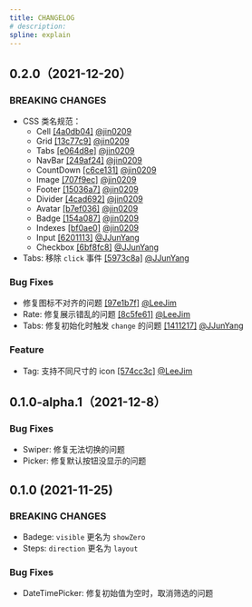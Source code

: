 ```yaml
---
title: CHANGELOG
# description: 
spline: explain
---
```


## 0.2.0（2021-12-20）

### BREAKING CHANGES

* CSS 类名规范：
  * Cell [[4a0db04]](https://github.com/Tencent/tdesign-miniprogram/commit/4a0db04768f56016b27405090890d8fcb113c38b) [@jin0209](https://github.com/Tencent/tdesign-miniprogram/commits?author=jin0209)
  * Grid [[13c77c9]](https://github.com/Tencent/tdesign-miniprogram/commit/13c77c93f55e04d7fac144ba5a0b16d336642080) [@jin0209](https://github.com/Tencent/tdesign-miniprogram/commits?author=jin0209)
  * Tabs [[e064d8e]](https://github.com/Tencent/tdesign-miniprogram/commit/e064d8e7fd6c33e81b399bf0b5c15f21ebc7c38e) [@jin0209](https://github.com/Tencent/tdesign-miniprogram/commits?author=jin0209)
  * NavBar [[249af24]](https://github.com/Tencent/tdesign-miniprogram/commit/249af24a8dc05eb868d63138069ad13858a586eb) [@jin0209](https://github.com/Tencent/tdesign-miniprogram/commits?author=jin0209)
  * CountDown [[c6ce131]](https://github.com/Tencent/tdesign-miniprogram/commit/c6ce131cdfd453c8250124d874d6a705a4332a07) [@jin0209](https://github.com/Tencent/tdesign-miniprogram/commits?author=jin0209)
  * Image [[707f9ec]](https://github.com/Tencent/tdesign-miniprogram/commit/707f9ec91cf95a70db86c6dc519d0c4ad869a9c0) [@jin0209](https://github.com/Tencent/tdesign-miniprogram/commits?author=jin0209)
  * Footer [[15036a7]](https://github.com/Tencent/tdesign-miniprogram/commit/15036a75f47244fb859f067309a8a8288b4b606d) [@jin0209](https://github.com/Tencent/tdesign-miniprogram/commits?author=jin0209)
  * Divider [[4cad692]](https://github.com/Tencent/tdesign-miniprogram/commit/4cad69212ab4d71fc84014a82a43440ac9c47592) [@jin0209](https://github.com/Tencent/tdesign-miniprogram/commits?author=jin0209)
  * Avatar [[b7ef036]](https://github.com/Tencent/tdesign-miniprogram/commit/b7ef036106a662275941c4217c4e870a2460736f) [@jin0209](https://github.com/Tencent/tdesign-miniprogram/commits?author=jin0209)
  * Badge [[154a087]](https://github.com/Tencent/tdesign-miniprogram/commit/154a0870f8565f42168990af207051b0c2e427d4) [@jin0209](https://github.com/Tencent/tdesign-miniprogram/commits?author=jin0209)
  * Indexes [[bf0ae0]](https://github.com/Tencent/tdesign-miniprogram/commit/bf0ae05dc0f419aa0a50904f0d22221f67526b18) [@jin0209](https://github.com/Tencent/tdesign-miniprogram/commits?author=jin0209)
  * Input [[6201113]](https://github.com/Tencent/tdesign-miniprogram/commit/6201113a3a7d114b75ca7813ac4c6cb74ccbbf1f) [@JJunYang](https://github.com/Tencent/tdesign-miniprogram/commits?author=JJunYang) 
  * Checkbox [[6bf8fc8]](https://github.com/Tencent/tdesign-miniprogram/commit/6bf8fc8c49abf9084c4f968374896ae63270c0a7) [@JJunYang](https://github.com/Tencent/tdesign-miniprogram/commits?author=JJunYang) 
* Tabs: 移除 `click` 事件 [[5973c8a]](https://github.com/Tencent/tdesign-miniprogram/commit/5973c8a76e18fe68bfba81a26ff78a30f11cd5eb) [@JJunYang](https://github.com/Tencent/tdesign-miniprogram/commits?author=JJunYang) 

### Bug Fixes

* 修复图标不对齐的问题 [[97e1b7f]](https://github.com/Tencent/tdesign-miniprogram/commit/97e1b7f86cb406e49fc73f154a90a1107ddb17e3) [@LeeJim](https://github.com/Tencent/tdesign-miniprogram/commits?author=LeeJim)
* Rate: 修复展示错乱的问题 [[8c5fe61]](https://github.com/Tencent/tdesign-miniprogram/commit/8c5fe61d4fe00ffe86996743414a738d6e8b2407) [@LeeJim](https://github.com/Tencent/tdesign-miniprogram/commits?author=LeeJim)
* Tabs: 修复初始化时触发 `change` 的问题 [[1411217]](https://github.com/Tencent/tdesign-miniprogram/commit/141121785f6d7ca2458425aa5fcf10d2419ec248) [@JJunYang](https://github.com/Tencent/tdesign-miniprogram/commits?author=JJunYang) 

### Feature

* Tag: 支持不同尺寸的 icon [[574cc3c]](https://github.com/Tencent/tdesign-miniprogram/commit/6eee831f4308d205cc2e7187886909922) [@LeeJim](https://github.com/Tencent/tdesign-miniprogram/commits?author=LeeJim)

## 0.1.0-alpha.1（2021-12-8）

### Bug Fixes

* Swiper: 修复无法切换的问题
* Picker: 修复默认按钮没显示的问题
## 0.1.0 (2021-11-25)

### BREAKING CHANGES

* Badege: `visible` 更名为 `showZero`
* Steps: `direction` 更名为 `layout`

### Bug Fixes

* DateTimePicker: 修复初始值为空时，取消筛选的问题
